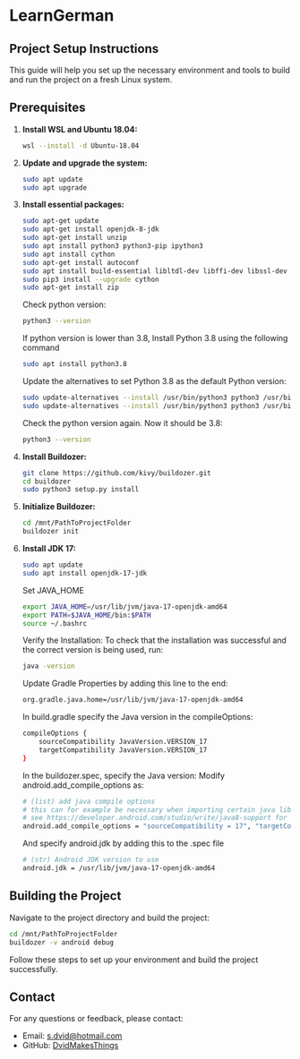 # LearnGerman

## Project Setup Instructions

This guide will help you set up the necessary environment and tools to build and run the project on a fresh Linux system.

## Prerequisites

1. **Install WSL and Ubuntu 18.04:**
    ```bash
    wsl --install -d Ubuntu-18.04
    ```

2. **Update and upgrade the system:**
    ```bash
    sudo apt update
    sudo apt upgrade
    ```

3. **Install essential packages:**
    ```bash
    sudo apt-get update
    sudo apt-get install openjdk-8-jdk
    sudo apt-get install unzip
    sudo apt install python3 python3-pip ipython3
    sudo apt install cython
    sudo apt-get install autoconf
    sudo apt install build-essential libltdl-dev libffi-dev libssl-dev python-dev
    sudo pip3 install --upgrade cython
    sudo apt-get install zip
    ```

    Check python version:
    ```bash
    python3 --version
    ```
    
    If python version is lower than 3.8, 
    Install Python 3.8 using the following command
    ```bash
    sudo apt install python3.8
    ```

    Update the alternatives to set Python 3.8 as the default Python version:
    ```bash
    sudo update-alternatives --install /usr/bin/python3 python3 /usr/bin/python3.6 1
    sudo update-alternatives --install /usr/bin/python3 python3 /usr/bin/python3.8 2
    ```

    Check the python version again. Now it should be 3.8:
    ```bash
    python3 --version
    ```

4. **Install Buildozer:**
    ```bash
    git clone https://github.com/kivy/buildozer.git
    cd buildozer
    sudo python3 setup.py install
    ```

5. **Initialize Buildozer:**
    ```bash
    cd /mnt/PathToProjectFolder
    buildozer init
    ```

6. **Install JDK 17:**
    ```bash
    sudo apt update
    sudo apt install openjdk-17-jdk

    ```

    Set JAVA_HOME
    ```bash
    export JAVA_HOME=/usr/lib/jvm/java-17-openjdk-amd64
    export PATH=$JAVA_HOME/bin:$PATH
    source ~/.bashrc
    ```

    Verify the Installation: To check that the installation was successful and the correct version is being used, run:
    ```bash
    java -version

    ```

    Update Gradle Properties by adding this line to the end:
    ```bash
    org.gradle.java.home=/usr/lib/jvm/java-17-openjdk-amd64
    ```

    In build.gradle specify the Java version in the compileOptions:
    ```bash
    compileOptions {
        sourceCompatibility JavaVersion.VERSION_17
        targetCompatibility JavaVersion.VERSION_17
    }
    ```

    In the buildozer.spec, specify the Java version:
    Modify android.add_compile_options as:
    ```bash
    # (list) add java compile options
    # this can for example be necessary when importing certain java libraries using the 'android.gradle_dependencies' option
    # see https://developer.android.com/studio/write/java8-support for further information
    android.add_compile_options = "sourceCompatibility = 17", "targetCompatibility = 17"
    ```
    
    And specify android.jdk by adding this to the .spec file
    ```bash
    # (str) Android JDK version to use
    android.jdk = /usr/lib/jvm/java-17-openjdk-amd64
    ```

## Building the Project

Navigate to the project directory and build the project:
```bash
cd /mnt/PathToProjectFolder
buildozer -v android debug
```

Follow these steps to set up your environment and build the project successfully.

## Contact
For any questions or feedback, please contact:
- Email: [s.dvid@hotmail.com](mailto:s.dvid@hotmail.com)
- GitHub: [DvidMakesThings](https://github.com/DvidMakesThings)